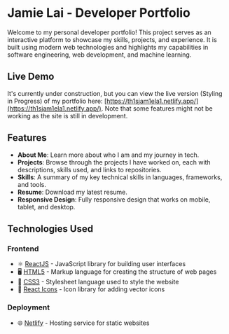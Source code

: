 # Jamie Lai - Developer Portfolio

Welcome to my personal developer portfolio! This project serves as an interactive platform to showcase my skills, projects, and experience. It is built using modern web technologies and highlights my capabilities in software engineering, web development, and machine learning.

## Live Demo

It's currently under construction, but you can view the live version (Styling in Progress) of my portfolio here: [https://th1sjam1ela1.netlify.app/](https://th1sjam1ela1.netlify.app/). Note that some features might not be working as the site is still in development.


## Features

- **About Me**: Learn more about who I am and my journey in tech.
- **Projects**: Browse through the projects I have worked on, each with descriptions, skills used, and links to repositories.
- **Skills**: A summary of my key technical skills in languages, frameworks, and tools.
- **Resume**: Download my latest resume.
- **Responsive Design**: Fully responsive design that works on mobile, tablet, and desktop.

## Technologies Used

### Frontend
- ⚛️ [ReactJS](https://reactjs.org/) - JavaScript library for building user interfaces
- 🖥️ [HTML5](https://developer.mozilla.org/en-US/docs/Web/Guide/HTML/HTML5) - Markup language for creating the structure of web pages
- 🎨 [CSS3](https://developer.mozilla.org/en-US/docs/Web/CSS) - Stylesheet language used to style the website
- 🔗 [React Icons](https://react-icons.github.io/react-icons/) - Icon library for adding vector icons

### Deployment
- 🌐 [Netlify](https://www.netlify.com/) - Hosting service for static websites

